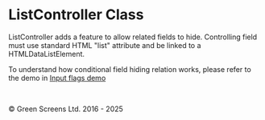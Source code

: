 # ListController Class

ListController adds a feature to allow related fields to hide.
Controlling field must use standard HTML "list" attribute and be linked to a HTMLDataListElement.

To understand how conditional field hiding relation works, please refer to the demo in [Input flags demo](../../../../demos/inputflags.html)

<br>

&copy; Green Screens Ltd. 2016 - 2025
